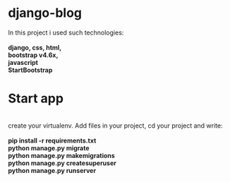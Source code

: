 # django-blog
In this project i used such technologies:<br><br>
  <b>django, css, html, <br>bootstrap v4.6x, <br>
  javascript<br>StartBootstrap</b>
<h1>Start app</h1><br>
create your virtualenv. Add files in your project, cd your project and write:<br><br>
<b>pip install -r requirements.txt<br>
python manage.py migrate<br>
python manage.py makemigrations<br>
python manage.py createsuperuser<br>
python manage.py runserver</b>
